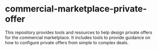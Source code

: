 # commercial-marketplace-private-offer
This repository provides tools and resources to help design private offers for the commercial marketplace. It includes tools to provide guidance on how to configure private offers from simple to complex deals.
